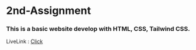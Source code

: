 # 2nd-Assignment

### This is a basic website develop with HTML, CSS, Tailwind CSS.

LiveLink : [Click](https://talukder-asif.github.io/2nd-Assignment/)
